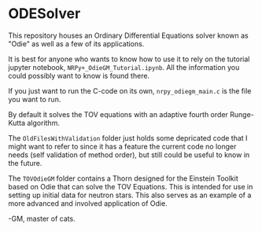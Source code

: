# ODESolver
This repository houses an Ordinary Differential Equations solver known as "Odie" as well as a few of its applications. 

It is best for anyone who wants to know how to use it to rely on the tutorial jupyter notebook,
`NRPy+_OdieGM_Tutorial.ipynb`. All the information you could possibly want to know is found there. 

If you just want to run the C-code on its own, `nrpy_odiegm_main.c` is the file you want to run. 

By default it solves the TOV equations with an adaptive fourth order Runge-Kutta algorithm. 

The `OldFilesWithValidation` folder just holds some depricated code that I might want to refer to since it has a feature the current code no longer needs (self validation of method order), but still could be useful to know in the future.

The `TOVOdieGM` folder contains a Thorn designed for the Einstein Toolkit based on Odie that can solve the TOV Equations. This is intended for use in setting up initial data for neutron stars. This also serves as an example of a more advanced and involved application of Odie. 

-GM, master of cats.
